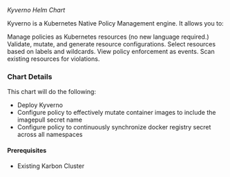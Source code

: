 *Kyverno Helm Chart*

Kyverno is a Kubernetes Native Policy Management engine. It allows you to:

Manage policies as Kubernetes resources (no new language required.)
Validate, mutate, and generate resource configurations.
Select resources based on labels and wildcards.
View policy enforcement as events.
Scan existing resources for violations.

### Chart Details

This chart will do the following:

- Deploy Kyverno
- Configure policy to effectively mutate container images to include the imagepull secret name
- Configure policy to continuously synchronize docker registry secret across all namespaces

#### Prerequisites

- Existing Karbon Cluster

